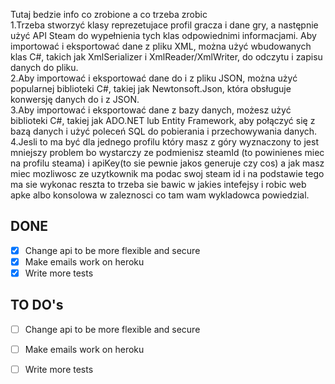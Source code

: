 Tutaj bedzie info co zrobione a co trzeba zrobic  </br>
1.Trzeba stworzyć klasy reprezetujace profil gracza i dane gry, a następnie użyć API Steam do wypełnienia tych klas odpowiednimi informacjami.
Aby importować i eksportować dane z pliku XML, można użyć wbudowanych klas C#, takich jak XmlSerializer i XmlReader/XmlWriter, do odczytu i zapisu danych do pliku.</br>
2.Aby importować i eksportować dane do i z pliku JSON, można użyć popularnej biblioteki C#, takiej jak Newtonsoft.Json, która obsługuje konwersję danych do i z JSON.</br>
3.Aby importować i eksportować dane z bazy danych, możesz użyć biblioteki C#, takiej jak ADO.NET lub Entity Framework, aby połączyć się z bazą danych i użyć poleceń SQL do pobierania i przechowywania danych. </br>
4.Jesli to ma być dla jednego profilu który masz z góry wyznaczony to jest mniejszy problem bo wystarczy ze podmienisz steamId (to powinienes miec na profilu steama) i apiKey(to sie pewnie jakos generuje czy cos) a jak masz miec mozliwosc ze uzytkownik ma podac swoj steam id i na podstawie tego ma sie wykonac reszta to trzeba sie bawic w jakies intefejsy i robic web apke albo konsolowa w zaleznosci co tam wam wykladowca powiedzial.


## DONE
- [x] Change api to be more flexible and secure
- [x] Make emails work on heroku
- [x] Write more tests 

## TO DO's

- [ ] Change api to be more flexible and secure
- [ ] Make emails work on heroku
- [ ] Write more tests 

